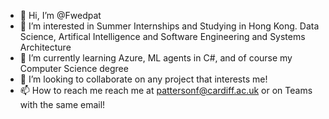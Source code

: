 - 👋 Hi, I’m @Fwedpat
- 👀 I’m interested in Summer Internships and Studying in Hong Kong. Data Science, Artifical Intelligence and Software Engineering and Systems Architecture
- 🌱 I’m currently learning Azure, ML agents in C#, and of course my Computer Science degree
- 💞️ I’m looking to collaborate on any project that interests me!
- 📫 How to reach me reach me at pattersonf@cardiff.ac.uk or on Teams with the same email!

<!---
Fwedpat/Fwedpat is a ✨ special ✨ repository because its `README.md` (this file) appears on your GitHub profile.
You can click the Preview link to take a look at your changes.
--->
